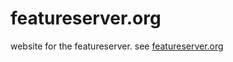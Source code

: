 featureserver.org
=================

website for the featureserver. see <a href="http://featureserver.org" target="_new">featureserver.org</a>